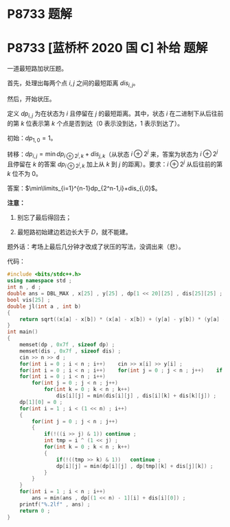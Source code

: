 # P8733 题解

# P8733 [蓝桥杯 2020 国 C] 补给 题解
一道最短路加状压题。

首先，处理出每两个点 $i,j$ 之间的最短距离 $dis_{i,j}$。

然后，开始状压。

定义 $dp_{i,j}$ 为在状态为 $i$ 且停留在 $j$ 的最短距离。其中，状态 $i$ 在二进制下从后往前的第 $k$ 位表示第 $k$ 个点是否到达（$0$ 表示没到达，$1$ 表示到达了）。

初始：$dp_{1,0}=1$。

转移：$dp_{i,j} = \min dp_{i\oplus 2^j,k} + dis_{j,k}$（从状态 $i\oplus 2^j$ 来，答案为状态为 $i\oplus 2^j$ 且停留在 $k$ 的答案 $dp_{i\oplus 2^j,k}$ 加上从 $k$ 到 $j$ 的距离）。要求：$i\oplus 2^j$ 从后往前的第 $k$ 位不为 $0$。

答案：$\min\limits_{i=1}^{n-1}dp_{2^n-1,i}+dis_{i,0}$。

**注意：**

1. 别忘了最后得回去；

2. 最短路初始建边若边长大于 $D$，就不能建。

题外话：考场上最后几分钟才改成了状压的写法，没调出来（悲）。

代码：

```cpp
#include <bits/stdc++.h>
using namespace std ;
int n , d ;
double ans = DBL_MAX , x[25] , y[25] , dp[1 << 20][25] , dis[25][25] ;
bool vis[25] ;
double jl(int a , int b)
{
	return sqrt((x[a] - x[b]) * (x[a] - x[b]) + (y[a] - y[b]) * (y[a] - y[b])) ;
}
int main()
{
	memset(dp , 0x7f , sizeof dp) ;
	memset(dis , 0x7f , sizeof dis) ;
	cin >> n >> d ;
	for(int i = 0 ; i < n ; i++)	cin >> x[i] >> y[i] ;
	for(int i = 0 ; i < n ; i++)	for(int j = 0 ; j < n ; j++)	if(jl(i , j) < d)	dis[i][j] = jl(i , j) ;
	for(int i = 0 ; i < n ; i++)
		for(int j = 0 ; j < n ; j++)
			for(int k = 0 ; k < n ; k++)
				dis[i][j] = min(dis[i][j] , dis[i][k] + dis[k][j]) ;
	dp[1][0] = 0 ;
	for(int i = 1 ; i < (1 << n) ; i++)
	{
		for(int j = 0 ; j < n ; j++)
		{
			if(!((i >> j) & 1))	continue ;
			int tmp = i ^ (1 << j) ;
			for(int k = 0 ; k < n ; k++)
			{
				if(!((tmp >> k) & 1))	continue ;
				dp[i][j] = min(dp[i][j] , dp[tmp][k] + dis[j][k]) ;
			}
		}
	}
	for(int i = 1 ; i < n ; i++)
		ans = min(ans , dp[(1 << n) - 1][i] + dis[i][0]) ;
	printf("%.2lf" , ans) ;
	return 0 ;
}
```